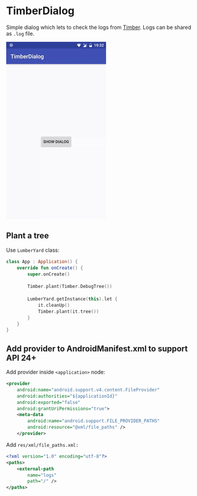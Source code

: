# TimberDialog

Simple dialog which lets to check the logs from [Timber](https://github.com/JakeWharton/timber). Logs can be shared as `.log` file.

![Demo](art/demo.gif)

## Plant a tree
Use `LumberYard` class:
``` kotlin
class App : Application() {
    override fun onCreate() {
        super.onCreate()

        Timber.plant(Timber.DebugTree())

        LumberYard.getInstance(this).let {
            it.cleanUp()
            Timber.plant(it.tree())
        }
    }
}
```

## Add provider to AndroidManifest.xml to support API 24+
Add provider inside `<application>` node:
``` xml
<provider
    android:name="android.support.v4.content.FileProvider"
    android:authorities="${applicationId}"
    android:exported="false"
    android:grantUriPermissions="true">
    <meta-data
        android:name="android.support.FILE_PROVIDER_PATHS"
        android:resource="@xml/file_paths" />
    </provider>
```

Add `res/xml/file_paths.xml:`
``` xml
<?xml version="1.0" encoding="utf-8"?>
<paths>
    <external-path
        name="logs"
        path="/" />
</paths>
```